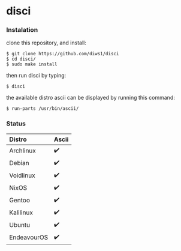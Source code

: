 # disci

### Instalation
clone this repository, and install:
```
$ git clone https://github.com/diws1/disci
$ cd disci/
$ sudo make install
```
then run disci by typing:
```
$ disci
```
the available distro ascii can be displayed by running this command:
```
$ run-parts /usr/bin/ascii/
```

### Status
Distro  |  Ascii
:-------  |  :-------
Archlinux  |  ✔️
Debian  |  ✔️
Voidlinux  |  ✔️
NixOS  | ✔️
Gentoo  |  ✔️
Kalilinux  |  ✔️
Ubuntu  |  ✔️
EndeavourOS  |  ✔️

